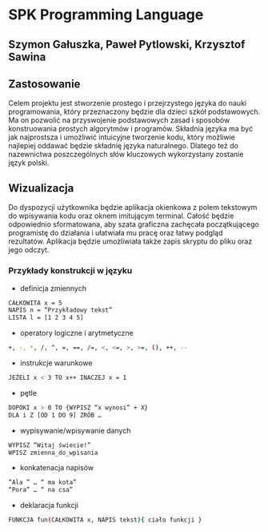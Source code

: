 # SPK Programming Language

## Szymon Gałuszka, Paweł Pytlowski, Krzysztof Sawina

## Zastosowanie
Celem projektu jest stworzenie prostego i przejrzystego języka do nauki programowania, który przeznaczony będzie dla dzieci szkół podstawowych. Ma on pozwolić na przyswojenie podstawowych zasad i sposobów konstruowania prostych algorytmów i programów. Składnia języka ma być jak najprostsza i umożliwić intuicyjne tworzenie kodu, który możliwie najlepiej oddawać będzie składnię języka naturalnego. Dlatego też do nazewnictwa poszczególnych słów kluczowych wykorzystany zostanie język polski. 

## Wizualizacja
Do dyspozycji użytkownika będzie aplikacja okienkowa z polem tekstowym do wpisywania kodu oraz oknem imitującym terminal. Całość będzie odpowiednio sformatowana, aby szata graficzna zachęcała początkującego programistę do działania i ułatwiała mu pracę oraz łatwy podgląd rezultatów. Aplikacja będzie umożliwiała także zapis skryptu do pliku oraz jego odczyt.

### Przykłady konstrukcji w języku
- definicja zmiennych
 ```sh
CAŁKOWITA x = 5
NAPIS n = “Przykładowy tekst”
LISTA l = [1 2 3 4 5]
```
- operatory logiczne i arytmetyczne
 ```sh
+, -, *, /, ^, =, ==, /=, <, <=, >, >=, (), ++, -- 
```
- instrukcje warunkowe
 ```sh
JEŻELI x < 3 TO x++ INACZEJ x = 1
```
- pętle
 ```sh
DOPÓKI x > 0 TO {WYPISZ “x wynosi” + X}
DLA i Z [OD 1 DO 9] ZRÓB …
```
- wypisywanie/wpisywanie danych
 ```sh
WYPISZ “Witaj świecie!”
WPISZ zmienna_do_wpisania
```
- konkatenacja napisów
 ```sh
“Ala ” … “ ma kota”
“Pora” … “ na csa”
```

- deklaracja funkcji
 ```sh
FUNKCJA fun(CAŁKOWITA x, NAPIS tekst){ ciało funkcji }
```
